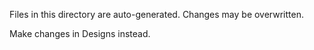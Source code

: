 Files in this directory are auto-generated. Changes may be overwritten.

Make changes in Designs instead.
